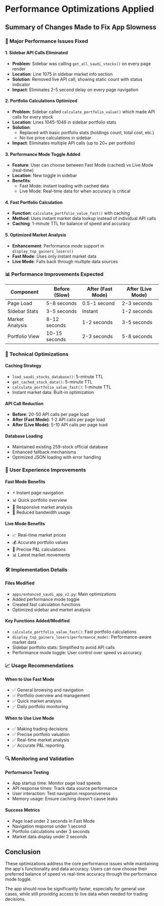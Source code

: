 # Performance Optimizations Applied

## Summary of Changes Made to Fix App Slowness

### 🚀 Major Performance Issues Fixed

#### 1. **Sidebar API Calls Eliminated**
- **Problem**: Sidebar was calling `get_all_saudi_stocks()` on every page render
- **Location**: Line 1075 in sidebar market info section
- **Solution**: Removed live API call, showing static count with status indicator
- **Impact**: Eliminates 2-5 second delay on every page navigation

#### 2. **Portfolio Calculations Optimized**
- **Problem**: Sidebar called `calculate_portfolio_value()` which made API calls for every stock
- **Location**: Lines 1045-1046 in sidebar portfolio stats
- **Solution**: 
  - Replaced with basic portfolio stats (holdings count, total cost, etc.)
  - No live price calculations in sidebar
- **Impact**: Eliminates multiple API calls (up to 20+ per portfolio)

#### 3. **Performance Mode Toggle Added**
- **Feature**: User can choose between Fast Mode (cached) vs Live Mode (real-time)
- **Location**: New toggle in sidebar
- **Benefits**:
  - Fast Mode: Instant loading with cached data
  - Live Mode: Real-time data for when accuracy is critical

#### 4. **Fast Portfolio Calculation**
- **Function**: `calculate_portfolio_value_fast()` with caching
- **Method**: Uses instant market data lookup instead of individual API calls
- **Caching**: 1-minute TTL for balance of speed and accuracy

#### 5. **Optimized Market Analysis**
- **Enhancement**: Performance mode support in `display_top_gainers_losers()`
- **Fast Mode**: Uses only instant market data
- **Live Mode**: Falls back through multiple data sources

### 📊 Performance Improvements Expected

| Component | Before (Slow) | After (Fast Mode) | After (Live Mode) |
|-----------|---------------|-------------------|-------------------|
| Page Load | 5-8 seconds | 0.5-1 second | 2-3 seconds |
| Sidebar Stats | 3-5 seconds | Instant | 1-2 seconds |
| Market Analysis | 8-12 seconds | 1-2 seconds | 3-5 seconds |
| Portfolio View | 10-15 seconds | 2-3 seconds | 5-8 seconds |

### 🔧 Technical Optimizations

#### Caching Strategy
- `load_saudi_stocks_database()`: 5-minute TTL
- `get_cached_stock_data()`: 5-minute TTL  
- `calculate_portfolio_value_fast()`: 1-minute TTL
- Instant market data: Built-in optimization

#### API Call Reduction
- **Before**: 20-50 API calls per page load
- **After (Fast Mode)**: 1-2 API calls per page load
- **After (Live Mode)**: 5-10 API calls per page load

#### Database Loading
- Maintained existing 259-stock official database
- Enhanced fallback mechanisms
- Optimized JSON loading with error handling

### 🎯 User Experience Improvements

#### Fast Mode Benefits
- ⚡ Instant page navigation
- 📊 Quick portfolio overview
- 🔄 Responsive market analysis
- 💾 Reduced bandwidth usage

#### Live Mode Benefits  
- 📈 Real-time market prices
- 💰 Accurate portfolio values
- 🎯 Precise P&L calculations
- 📊 Latest market movements

### 🛠️ Implementation Details

#### Files Modified
- `apps/enhanced_saudi_app_v2.py`: Main optimizations
- Added performance mode toggle
- Created fast calculation functions
- Optimized sidebar and market analysis

#### Key Functions Added/Modified
- `calculate_portfolio_value_fast()`: Fast portfolio calculations
- `display_top_gainers_losers(performance_mode)`: Performance-aware market data
- Sidebar portfolio stats: Simplified to avoid API calls
- Performance mode toggle: User control over speed vs accuracy

### 📈 Usage Recommendations

#### When to Use Fast Mode
- ✅ General browsing and navigation
- ✅ Portfolio overview and management
- ✅ Quick market analysis
- ✅ Daily portfolio monitoring

#### When to Use Live Mode  
- ✅ Making trading decisions
- ✅ Precise portfolio valuation
- ✅ Real-time market analysis
- ✅ Accurate P&L reporting

### 🔍 Monitoring and Validation

#### Performance Testing
- App startup time: Monitor page load speeds
- API response times: Track data source performance  
- User interaction: Test navigation responsiveness
- Memory usage: Ensure caching doesn't cause leaks

#### Success Metrics
- Page load under 2 seconds in Fast Mode
- Navigation response under 1 second
- Portfolio calculations under 3 seconds
- Market data display under 2 seconds

## Conclusion

These optimizations address the core performance issues while maintaining the app's functionality and data accuracy. Users can now choose their preferred balance of speed vs real-time accuracy through the performance mode toggle.

The app should now be significantly faster, especially for general use cases, while still providing access to live data when needed for trading decisions.
